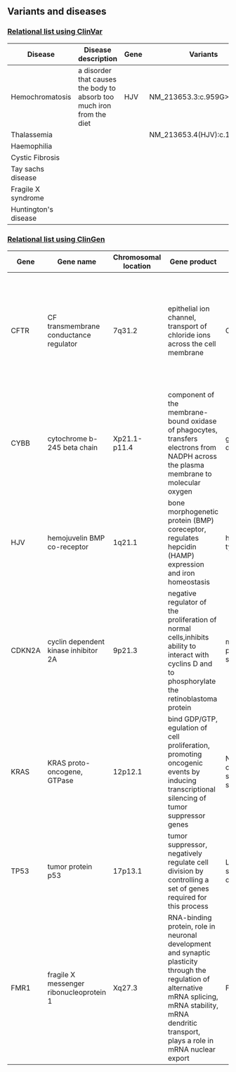 ## Variants and diseases

### [Relational list using ClinVar](https://www.ncbi.nlm.nih.gov/clinvar/)

|Disease|Disease description|Gene|Variants|
|-------|-------------------|----|--------|
|Hemochromatosis|a disorder that causes the body to absorb too much iron from the diet|HJV|NM_213653.3:c.959G>T|
|Thalassemia|		|		|	NM_213653.4(HJV):c.1006G>T	|
|Haemophilia|		|		|		|
|Cystic Fibrosis|		|		|		|
|Tay sachs disease|		|		|		|
|Fragile X syndrome|		|		|		|
|Huntington's disease|		|		|		|


### [Relational list using ClinGen](https://clinicalgenome.org/)

|Gene|Gene name|Chromosomal location|Gene product|Disease|Disease description|
|----|---------|--------------------|------------|-------|-------------------|
|CFTR|CF transmembrane conductance regulator|7q31.2|epithelial ion channel, transport of chloride ions across the cell membrane|Cystic fibrosis|a genetic disorder characterized by the production of sweat with a high salt content and mucus secretions with an abnormal viscosity|		 |
|CYBB|cytochrome b-245 beta chain|Xp21.1-p11.4|component of the membrane-bound oxidase of phagocytes, transfers electrons from NADPH across the plasma membrane to molecular oxygen|granulomatous disease|chronic, X-linked|
|HJV|hemojuvelin BMP co-receptor|1q21.1|bone morphogenetic protein (BMP) coreceptor, regulates hepcidin (HAMP) expression and  iron homeostasis |hemochromatosis type 2A|		 |
|CDKN2A|cyclin dependent kinase inhibitor 2A|9p21.3| negative regulator of the proliferation of normal cells,inhibits ability to interact with cyclins D and to phosphorylate the retinoblastoma protein|melanoma-pancreatic cancer syndrome|		 |
|KRAS|KRAS proto-oncogene, GTPase|12p12.1|bind GDP/GTP, egulation of cell proliferation, promoting oncogenic events by inducing transcriptional silencing of tumor suppressor genes|Noonan syndrome, cardiofaciocutaneous syndrome, costello syndrome|		 |
|TP53|tumor protein p53|17p13.1|tumor suppressor, negatively regulate cell division by controlling a set of genes required for this process|Li.Fraumeni syndrome 1, familial ovarian cancer|		 |
|FMR1|fragile X messenger ribonucleoprotein 1|Xq27.3|RNA-binding protein, role in neuronal development and synaptic plasticity through the regulation of alternative mRNA splicing, mRNA stability, mRNA dendritic transport, plays a role in mRNA nuclear export|Fragile X syndrome|a genetic disorder characterized by mild-to-moderate intellectual disability|


